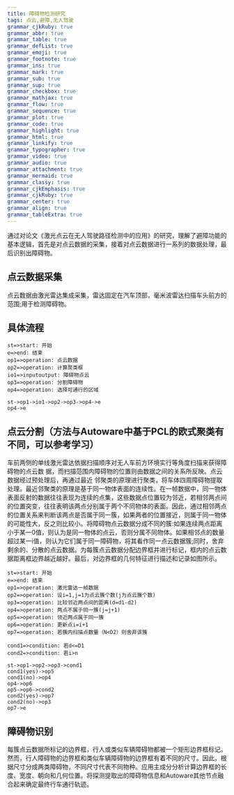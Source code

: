 ```yaml
---
title: 障碍物检测研究
tags: 点云,避障,无人驾驶
grammar_cjkRuby: true
grammar_abbr: true
grammar_table: true
grammar_defList: true
grammar_emoji: true
grammar_footnote: true
grammar_ins: true
grammar_mark: true
grammar_sub: true
grammar_sup: true
grammar_checkbox: true
grammar_mathjax: true
grammar_flow: true
grammar_sequence: true
grammar_plot: true
grammar_code: true
grammar_highlight: true
grammar_html: true
grammar_linkify: true
grammar_typographer: true
grammar_video: true
grammar_audio: true
grammar_attachment: true
grammar_mermaid: true
grammar_classy: true
grammar_cjkEmphasis: true
grammar_cjkRuby: true
grammar_center: true
grammar_align: true
grammar_tableExtra: true
---
```


   通过对论文《激光点云在无人驾驶路径检测中的应用》的研究，理解了避障功能的基本逻辑，首先是对点云数据的采集，接着对点云数据进行一系列的数据处理，最后识别出障碍物。
   ## 点云数据采集 
  点云数据由激光雷达集成采集，雷达固定在汽车顶部，毫米波雷达扫描车头前方的范围;用于检测障碍物。
  ## 具体流程
  ```flow
st=>start: 开始
e=>end: 结束
op1=>operation: 点云数据
op2=>operation: 计算聚类框
io1=>inputoutput: 障碍物点云
op3=>operation: 分割障碍物
op4=>operation: 选择可通行的区域

st->op1->io1->op2->op3->op4->e
op4->e
```
## 点云分割（方法与Autoware中基于PCL的欧式聚类有不同，可以参考学习）
 车前两侧的单线激光雷达依据扫描顺序对无人车前方环境实行等角度扫描来获得障碍物的点云数
据，而扫描范围内障碍物的位置则由数据之间的关系所反映。点云数据经过预处理后，再通过最近
邻聚类的原理进行聚类，将车体四周障碍物提取处理。最近邻聚类的原理是基于同一物体表面的连续性。在一帧数据中，同一物体表面反射的数据往往表现为连续的点集，这些数据点位置较为邻近，若相邻两点间的位置突变，往往表明该两点分别属于两个不同物体的表面。因此，通过相邻两点的位置关系来判断该两点是否属于同一簇，如果两者的位置接近，则属于同一物体的可能性大，反之则比较小。将障碍物点云数据分成不同的簇:如果连续两点距离小于某一0值，则认为是同一物体的点云，否则分属不同物体。如果相邻点的数量超过某一i值，则认为它们属于同一障碍物，将其看作同一点云数据簇;同时，舍弃剩余的、分散的点云数据。为每簇点云数据分配边界框并进行标记，框内的点云数据距离框边界越近越好。最后，对边界框的几何特征进行描述和记录如图所示。

 ```flow
st=>start: 开始
e=>end: 结束
op1=>operation: 激光雷达一帧数据
op2=>operation: 设i=1,j=1为点云簇个数(j为点云簇个数)
op3=>operation: 比较邻近两点间的距离(d=d1-d2)
op4=>operation: 两点不属于同一簇(j=j+1)
op5=>operation: 领近两点属于同一簇
op6=>operation: 更新点i=i+1
op7=>operation: 若簇内扫描点数量（N<D2）则舍弃该簇

cond1=>condition: 若d<=D1
cond2=>condition: 若i>n

st->op1->op2->op3->cond1
cond1(yes)->op5
cond1(no)->op4
op4->op6
op5->op6->cond2
cond2(yes)->op7
cond2(no)->op3
op7->e
```
## 障碍物识别
  每簇点云数据所标记的边界框，行人或类似车辆障碍物都被一个矩形边界框标记。然而，行人障碍物的边界框和类似车辆障碍物的边界框有着不同的尺寸。因此，根据尺寸分成两类障碍物，不同尺寸代表不同物种。应用主成分分析计算边界框的长度、宽度、朝向和几何位置。将探测提取出的障碍物信息和Autoware其他节点融合起来确定最终行车通行轨迹。